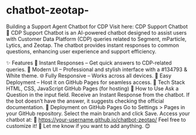 # chatbot-zeotap-
Building a Support Agent Chatbot for CDP
Visit here:
CDP Support Chatbot 🤖
CDP Support Chatbot is an AI-powered chatbot designed to assist users with Customer Data Platform (CDP) queries related to Segment, mParticle, Lytics, and Zeotap. The chatbot provides instant responses to common questions, enhancing user experience and support efficiency.

✨ Features
💬 Instant Responses – Get quick answers to CDP-related queries.
🎨 Modern UI – Professional and stylish interface with a #134793 & White theme.
🌐 Fully Responsive – Works across all devices.
🚀 Easy Deployment – Host it on GitHub Pages for seamless access.
📂 Tech Stack
HTML, CSS, JavaScript
GitHub Pages (for hosting)
🚀 How to Use
Ask a Question in the input field.
Receive an Instant Response from the chatbot.
If the bot doesn’t have the answer, it suggests checking the official documentation.
📌 Deployment on GitHub Pages
Go to Settings > Pages in your GitHub repository.
Select the main branch and click Save.
Access your chatbot at:
🔗 https://your-username.github.io/chatbot-zeotap/
Feel free to customize it! 🚀 Let me know if you want to add anything. 😊
